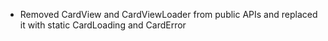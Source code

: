 - Removed CardView and CardViewLoader from public APIs and replaced it with static CardLoading and CardError
